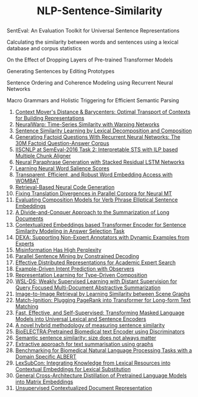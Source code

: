  <b><h1><p  align="center"> NLP-Sentence-Similarity </p></h1></b>


SentEval: An Evaluation Toolkit for Universal Sentence Representations

Calculating the similarity between words and sentences using a lexical database and corpus statistics

On the Effect of Dropping Layers of Pre-trained Transformer Models

Generating Sentences by Editing Prototypes
 
Sentence Ordering and Coherence Modeling using Recurrent Neural Networks

Macro Grammars and Holistic Triggering for Efficient Semantic Parsing
<ol>
<li><a href="">Context Mover's Distance & Barycenters: Optimal Transport of Contexts for Building Representations</a></li>
<li><a href="">NeuralWarp: Time-Series Similarity with Warping Networks</a></li>
<li><a href="">Sentence Similarity Learning by Lexical Decomposition and Composition</a></li>
<li><a href="">Generating Factoid Questions With Recurrent Neural Networks: The 30M Factoid Question-Answer Corpus</a></li>
<li><a href="">IISCNLP at SemEval-2016 Task 2: Interpretable STS with ILP based Multiple Chunk Aligner</a></li>
<li><a href="">Neural Paraphrase Generation with Stacked Residual LSTM Networks</a></li>
<li><a href="">Learning Neural Word Salience Scores</a></li>
<li><a href="">Transparent, Efficient, and Robust Word Embedding Access with WOMBAT</a></li>
<li><a href="">Retrieval-Based Neural Code Generation</a></li>
<li><a href="">Fixing Translation Divergences in Parallel Corpora for Neural MT</a></li>
<li><a href="">Evaluating Composition Models for Verb Phrase Elliptical Sentence Embeddings</a></li>
<li><a href="">A Divide-and-Conquer Approach to the Summarization of Long Documents</a></li>
<li><a href="">Contextualized Embeddings based Transformer Encoder for Sentence Similarity Modeling in Answer Selection Task</a></li>
<li><a href="">DEXA: Supporting Non-Expert Annotators with Dynamic Examples from Experts</a></li>
<li><a href="">Misinformation Has High Perplexity</a></li>
<li><a href="">Parallel Sentence Mining by Constrained Decoding</a></li>
<li><a href="">Effective Distributed Representations for Academic Expert Search</a></li>
<li><a href="">Example-Driven Intent Prediction with Observers</a></li>
<li><a href="">Representation Learning for Type-Driven Composition</a></li>
<li><a href="">WSL-DS: Weakly Supervised Learning with Distant Supervision for Query Focused Multi-Document Abstractive Summarization</a></li>
<li><a href="">Image-to-Image Retrieval by Learning Similarity between Scene Graphs</a></li>
<li><a href="">Match-Ignition: Plugging PageRank into Transformer for Long-form Text Matching</a></li>
<li><a href="">Fast, Effective, and Self-Supervised: Transforming Masked Language Models into Universal Lexical and Sentence Encoders</a></li>
<li><a href="">A novel hybrid methodology of measuring sentence similarity</a></li>
<li><a href="">BioELECTRA:Pretrained Biomedical text Encoder using Discriminators</a></li>
<li><a href="">Semantic sentence similarity: size does not always matter</a></li>
<li><a href="">Extractive approach for text summarisation using graphs</a></li>
<li><a href="">Benchmarking for Biomedical Natural Language Processing Tasks with a Domain Specific ALBERT</a></li>
<li><a href="">LexSubCon: Integrating Knowledge from Lexical Resources into Contextual Embeddings for Lexical Substitution</a></li>
<li><a href="">General Cross-Architecture Distillation of Pretrained Language Models into Matrix Embeddings</a></li>
<li><a href="">Unsupervised Contextualized Document Representation</a></li>
</ol>
